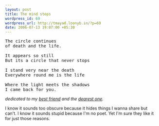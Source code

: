 ```yaml
--- 
layout: post
title: The mind stops
wordpress_id: 69
wordpress_url: http://tmayad.loonyb.in/?p=69
date: 2006-07-13 19:07:00 +05:30
---
```

<pre>The circle continues
of death and the life.

It appears so still
But its a circle that never stops

I stand very near the death
Everywhere round me is the life

Where the light meets the shadows
I came back for you.</pre>

<em>dedicated to my <a href="http://t-harita.blogspot.com">best friend</a> and the <a href="http://mvfb.blogspot.com/2005/01/my-sister.html">dearest one</a>.</em>

<p>I know it sounds too obscure because it hides things I wanna share but can't. I know it sounds stupid because I'm no poet. Yet I'm sure they like it for just those reasons.</p>
